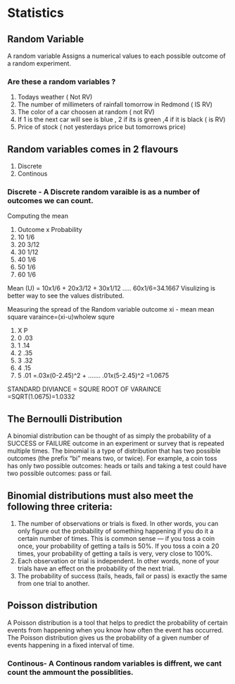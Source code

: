 # Statistics

## Random Variable 
A random variable Assigns a numerical values to each possible outcome of a random experiment.
### Are these a random variables ?
1. Todays weather ( Not RV)
2. The number of millimeters of rainfall tomorrow in Redmond ( IS RV)
3. The color of a car choosen at random ( not RV)
4. If 1 is the next car will see is blue , 2 if its is green ,4 if it is black ( is RV)
5. Price of stock ( not yesterdays price but tomorrows price)

## Random variables comes in 2 flavours 
1. Discrete
2. Continous 

### Discrete - A Discrete random varaible is as a number of outcomes we can count.
Computing the mean 
1. Outcome x      Probability
2. 10               1/6
3. 20               3/12
4. 30               1/12
5. 40               1/6
6. 50               1/6
7. 60               1/6

Mean (U) = 10x1/6 + 20x3/12 + 30x1/12 ..... 60x1/6=34.1667
Visulizing is better way to see the values distributed.

Measuring the spread of the Random variable
outcome xi - mean 
mean square varaince=(xi-u)wholew squre

1. X     P
2. 0   .03
3. 1   .14
4. 2   .35
5. 3   .32
6. 4   .15
7. 5   .01
=.03x(0-2.45)^2 + ....... .01x(5-2.45)^2
=1.0675

STANDARD DIVIANCE = SQURE ROOT OF VARAINCE 
=SQRT(1.0675)=1.0332



## The Bernoulli Distribution

A binomial distribution can be thought of as simply the probability of a SUCCESS or FAILURE outcome in an experiment or survey that is repeated multiple times. 
The binomial is a type of distribution that has two possible outcomes (the prefix “bi” means two, or twice). For example, a coin toss has only two possible outcomes: heads or tails and taking a test could have two possible outcomes: pass or fail.


## Binomial distributions must also meet the following three criteria:

1. The number of observations or trials is fixed. In other words, you can only figure out the probability of something happening if you do it a certain number of times. This is common sense — if you toss a coin once, your probability of getting a tails is 50%. If you toss a coin a 20 times, your probability of getting a tails is very, very close to 100%.
2. Each observation or trial is independent. In other words, none of your trials have an effect on the probability of the next trial.
3. The probability of success (tails, heads, fail or pass) is exactly the same from one trial to another.

## Poisson distribution 
A Poisson distribution is a tool that helps to predict the probability of certain events from happening when you know how often the event has occurred. The Poisson distribution gives us the probability of a given number of events happening in a fixed interval of time.

### Continous- A Continous random variables is diffrent, we cant count the ammount the possiblities.
